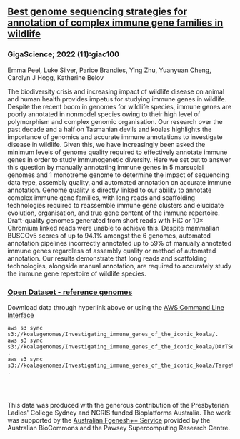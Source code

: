 ## [Best genome sequencing strategies for annotation of complex immune gene families in wildlife](https://doi.org/10.1093/gigascience/giac100)

### GigaScience; 2022 (11):giac100
Emma Peel, Luke Silver, Parice Brandies, Ying Zhu, Yuanyuan Cheng, Carolyn J Hogg, Katherine Belov

The biodiversity crisis and increasing impact of wildlife disease on animal and human health provides impetus for studying immune genes in wildlife. Despite the recent boom in genomes for wildlife species, immune genes are poorly annotated in nonmodel species owing to their high level of polymorphism and complex genomic organisation. Our research over the past decade and a half on Tasmanian devils and koalas highlights the importance of genomics and accurate immune annotations to investigate disease in wildlife. Given this, we have increasingly been asked the minimum levels of genome quality required to effectively annotate immune genes in order to study immunogenetic diversity. Here we set out to answer this question by manually annotating immune genes in 5 marsupial genomes and 1 monotreme genome to determine the impact of sequencing data type, assembly quality, and automated annotation on accurate immune annotation.
Genome quality is directly linked to our ability to annotate complex immune gene families, with long reads and scaffolding technologies required to reassemble immune gene clusters and elucidate evolution, organisation, and true gene content of the immune repertoire. Draft-quality genomes generated from short reads with HiC or 10× Chromium linked reads were unable to achieve this. Despite mammalian BUSCOv5 scores of up to 94.1% amongst the 6 genomes, automated annotation pipelines incorrectly annotated up to 59% of manually annotated immune genes regardless of assembly quality or method of automated annotation.
Our results demonstrate that long reads and scaffolding technologies, alongside manual annotation, are required to accurately study the immune gene repertoire of wildlife species.

### [Open Dataset - reference genomes](https://koalagenomes.s3.ap-southeast-2.amazonaws.com/index.html#Investigating_immune_genes_of_the_iconic_koala/)

Download data through hyperlink above or using the [AWS Command Line Interface](https://docs.aws.amazon.com/cli/latest/userguide/cli-chap-install.html)
  
```
aws s3 sync s3://koalagenomes/Investigating_immune_genes_of_the_iconic_koala/.
aws s3 sync s3://koalagenomes/Investigating_immune_genes_of_the_iconic_koala/DArTSeq/ .
aws s3 sync s3://koalagenomes/Investigating_immune_genes_of_the_iconic_koala/Target_Enrichment/ .


```

<br>

This data was produced with the generous contribution of the Presbyterian Ladies' College Sydney and NCRIS funded Bioplatforms Australia. The work was supported by the [Australian Fgenesh++ Service](https://www.biocommons.org.au/fgenesh-plus-plus) provided by the Australian BioCommons and the Pawsey Supercomputing Research Centre.
